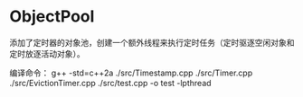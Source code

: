# ObjectPool
添加了定时器的对象池，创建一个额外线程来执行定时任务（定时驱逐空闲对象和定时放逐活动对象）。

编译命令：
g++ -std=c++2a ./src/Timestamp.cpp ./src/Timer.cpp ./src/EvictionTimer.cpp ./src/test.cpp -o test -lpthread
